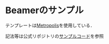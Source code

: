 # Beamerのサンプル
テンプレートは[Metropolis](https://github.com/matze/mtheme)を使用している．

記法等は公式リポジトリの[サンプルコード](https://github.com/matze/mtheme/tree/master/demo)を参照
